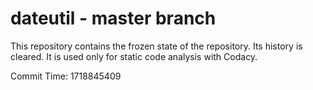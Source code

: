 # dateutil - master branch

This repository contains the frozen state of the repository.
Its history is cleared. It is used only for static code
analysis with Codacy.

Commit Time: 1718845409